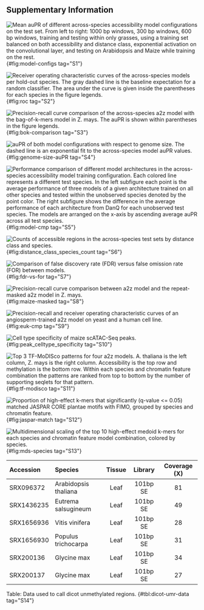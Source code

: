 ## Supplementary Information

![Mean auPR of different across-species accessibility model configurations on the test set.
From left to right: 1000 bp windows, 300 bp windows, 600 bp windows, training and testing within only grasses, using a training set balanced on both accessibility and distance class, exponential activation on the convolutional layer, and testing on Arabidopsis and Maize while training on the rest.](images/supplemental/model_configs.png){#fig:model-configs tag="S1"}

![Receiver operating characteristic curves of the across-species models per hold-out species.
The gray dashed line is the baseline expectation for a random classifier.
The area under the curve is given inside the parentheses for each species in the figure legends.](images/supplemental/roc.png){#fig:roc tag="S2"}

![Precision-recall curve comparison of the across-species a2z model with the bag-of-_k_-mers model in _Z. mays_.
The auPR is shown within parentheses in the figure legends.](images/supplemental/bok-vs-a2z.png){#fig:bok-comparison tag="S3"}

![auPR of both model configurations with respect to genome size.
The dashed line is an exponential fit to the across-species model auPR values.](images/supplemental/genome-size-auPR.png){#fig:genome-size-auPR tag="S4"}

![Performance comparison of different model architectures in the across-species accessibility model training configuration.
Each colored line represents a different test species.
In the left subfigure each point is the average performance of three models of a given architecture trained on all other species and tested within the unobserved species denoted by the point color.
The right subfigure shows the difference in the average performance of each architecture from DanQ for each unobserved test species.
The models are arranged on the x-axis by ascending average auPR across all test species.](images/supplemental/model_cmp.png){#fig:model-cmp tag="S5"}

![Counts of accessible regions in the across-species test sets by distance class and species.](images/supplemental/distance_class_species_count.png){#fig:distance_class_species_count tag="S6"}

![Comparison of false discovery rate (FDR) versus false omission rate (FOR) between models.](images/supplemental/fdr_vs_for.png){#fig:fdr-vs-for tag="S7"}

![Precision-recall curve comparison between a2z model and the repeat-masked a2z model in _Z. mays_.](images/supplemental/maize-masked.png){#fig:maize-masked tag="S8"}

![Precision-recall and receiver operating characteristic curves of an angiosperm-trained a2z model on yeast and a human cell line.](images/supplemental/euk-cmp.png){#fig:euk-cmp tag="S9"}

![Cell type specificity of maize scATAC-Seq peaks.](images/supplemental/peak_celltype_specificity.png){#fig:peak_celltype_specificity tag="S10"}

![Top 3 TF-MoDISco patterns for four a2z models.
_A. thaliana_ is the left column, _Z. mays_ is the right column.
Accessibility is the top row and methylation is the bottom row.
Within each species and chromatin feature combination the patterns are ranked from top to bottom by the number of supporting seqlets for that pattern.](images/supplemental/tf-modisco.png){#fig:tf-modisco tag="S11"}

![Proportion of high-effect _k_-mers that significantly (q-value \<\= 0.05) matched JASPAR CORE _plantae_ motifs with FIMO, grouped by species and chromatin feature.](images/supplemental/jaspar-match.png){#fig:jaspar-match tag="S12"}

![Multidimensional scaling of the top 10 high-effect medoid _k_-mers for each species and chromatin feature model combination, colored by species.](images/supplemental/mds-species.png){#fig:mds-species tag="S13"}

| Accession  | Species              | Tissue | Library  | Coverage (X) |
|:-----------|:---------------------|:------:|:--------:|:------------:|
| SRX096372  | Arabidopsis thaliana |  Leaf  | 101bp SE |      81      |
| SRX1436235 | Eutrema salsugineum  |  Leaf  | 101bp SE |      49      |
| SRX1656936 | Vitis vinifera       |  Leaf  | 101bp SE |      28      |
| SRX1656930 | Populus trichocarpa  |  Leaf  | 101bp SE |      31      |
| SRX200136  | Glycine max          |  Leaf  | 101bp SE |      34      |
| SRX200137  | Glycine max          |  Leaf  | 101bp SE |      27      |

Table: Data used to call dicot unmethylated regions. {#tbl:dicot-umr-data tag="S14"}

